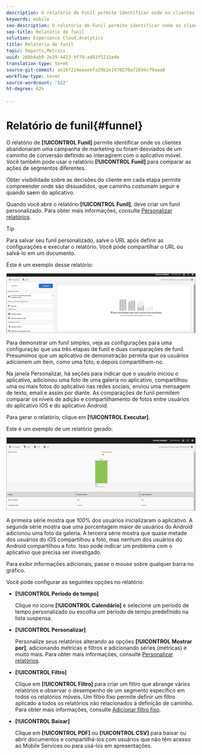 ```yaml
---
description: O relatório de Funil permite identificar onde os clientes abandonaram uma campanha de marketing ou foram desviados de um caminho de conversão definido ao interagirem com o aplicativo móvel. Você também pode usar o relatório Funil para comparar as ações de segmentos diferentes.
keywords: mobile
seo-description: O relatório de Funil permite identificar onde os clientes abandonaram uma campanha de marketing ou foram desviados de um caminho de conversão definido ao interagirem com o aplicativo móvel. Você também pode usar o relatório Funil para comparar as ações de segmentos diferentes.
seo-title: Relatório de funil
solution: Experience Cloud,Analytics
title: Relatório de funil
topic: Reports,Metrics
uuid: 268b4ab9-2e29-4423-9f79-ad93f5231ede
translation-type: tm+mt
source-git-commit: ae16f224eeaeefa29b2e1479270a72694c79aaa0
workflow-type: tm+mt
source-wordcount: '522'
ht-degree: 62%

---
```



# Relatório de funil{#funnel}

O relatório de **[!UICONTROL Funil]** permite identificar onde os clientes abandonaram uma campanha de marketing ou foram desviados de um caminho de conversão definido ao interagirem com o aplicativo móvel. Você também pode usar o relatório **[!UICONTROL Funil]** para comparar as ações de segmentos diferentes.

Obter visibilidade sobre as decisões do cliente em cada etapa permite compreender onde são dissuadidos, que caminho costumam seguir e quando saem do aplicativo.

Quando você abre o relatório **[!UICONTROL Funil]**, deve criar um funil personalizado. Para obter mais informações, consulte [Personalizar relatórios](/help/using/usage/reports-customize/reports-customize.md).

>[!TIP]
>
>Para salvar seu funil personalizado, salve o URL após definir as configurações e executar o relatório. Você pode compartilhar o URL ou salvá-lo em um documento.

Este é um exemplo desse relatório:

![](assets/funnel_create.png)

Para demonstrar um funil simples, veja as configurações para uma configuração que usa três etapas de funil e duas comparações de funil. Presumimos que um aplicativo de demonstração permita que os usuários adicionem um item, como uma foto, e depois compartilhem-no.

Na janela Personalizar, há seções para indicar que o usuário iniciou o aplicativo, adicionou uma foto de uma galeria no aplicativo, compartilhou uma ou mais fotos do aplicativo nas redes sociais, enviou uma mensagem de texto, email e assim por diante. As comparações de funil permitem comparar os níveis de adição e compartilhamento de fotos entre usuários do aplicativo iOS e do aplicativo Android.

Para gerar o relatório, clique em **[!UICONTROL Executar]**.

Este é um exemplo de um relatório gerado:

![](assets/funnel.png)

A primeira série mostra que 100% dos usuários inicializaram o aplicativo. A segunda série mostra que uma porcentagem maior de usuários do Android adicionou uma foto da galeria. A terceira série mostra que quase metade dos usuários do iOS compartilhou a foto, mas nenhum dos usuários do Android compartilhou a foto. Isso pode indicar um problema com o aplicativo que precisa ser investigado.

Para exibir informações adicionais, passe o mouse sobre qualquer barra no gráfico.

Você pode configurar as seguintes opções no relatório:

* **[!UICONTROL Período de tempo]**

   Clique no ícone **[!UICONTROL Calendário]** e selecione um período de tempo personalizado ou escolha um período de tempo predefinido na lista suspensa.
* **[!UICONTROL Personalizar]**

   Personalize seus relatórios alterando as opções **[!UICONTROL Mostrar por]**, adicionando métricas e filtros e adicionando séries (métricas) e muito mais. Para obter mais informações, consulte [Personalizar relatórios](/help/using/usage/reports-customize/reports-customize.md).
* **[!UICONTROL Filtro]**

   Clique em **[!UICONTROL Filtro]** para criar um filtro que abrange vários relatórios e observar o desempenho de um segmento específico em todos os relatórios móveis. Um filtro fixo permite definir um filtro aplicado a todos os relatórios não relacionados à definição de caminho. Para obter mais informações, consulte [Adicionar filtro fixo](/help/using/usage/reports-customize/t-sticky-filter.md).
* **[!UICONTROL Baixar]**

   Clique em **[!UICONTROL PDF]** ou **[!UICONTROL CSV]** para baixar ou abrir documentos e compartilhá-los com usuários que não têm acesso ao Mobile Services ou para usá-los em apresentações.